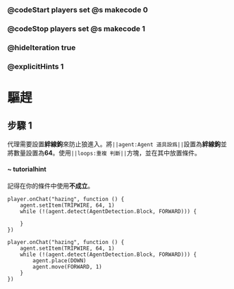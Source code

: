 ### @codeStart players set @s makecode 0
### @codeStop players set @s makecode 1

### @hideIteration true 
### @explicitHints 1


# 驅趕

## 步驟 1
代理需要設置**絆線鉤**來防止狼進入。將``||agent:Agent 道具設爲||``設置為**絆線鉤**並將數量設置為**64**。使用``||loops:重複 判斷||``方塊，並在其中放置條件。

#### ~ tutorialhint
記得在你的條件中使用**不成立**。

```blocks
player.onChat("hazing", function () {
    agent.setItem(TRIPWIRE, 64, 1)
    while (!(agent.detect(AgentDetection.Block, FORWARD))) {
    	
    }
})

``` 
```ghost
player.onChat("hazing", function () {
    agent.setItem(TRIPWIRE, 64, 1)
    while (!(agent.detect(AgentDetection.Block, FORWARD))) {
        agent.place(DOWN)
        agent.move(FORWARD, 1)
    }
})
``` 